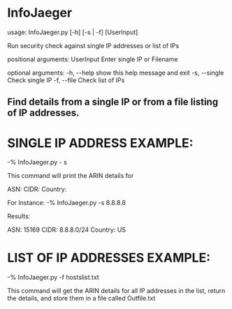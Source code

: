 # InfoJaeger
usage: InfoJaeger.py [-h] [-s | -f] [UserInput]

Run security check against single IP addresses or list of IPs

positional arguments:
  UserInput     Enter single IP or Filename

optional arguments:
  -h, --help    show this help message and exit
  -s, --single  Check single IP
  -f, --file    Check list of IPs


## Find details from a single IP or from a file listing of IP addresses.

# SINGLE IP ADDRESS EXAMPLE:
  -% InfoJaeger.py - s <ip-address>
  
This command will print the ARIN details for 

  ASN: <details-here>
  CIDR: <details-here>
  Country: <details-here>

For Instance:
  -% InfoJaeger.py -s 8.8.8.8

Results:

  ASN: 15169
  CIDR: 8.8.8.0/24
  Country: US

# LIST OF IP ADDRESSES EXAMPLE:
  -% InfoJaeger.py -f hostslist.txt
  
  This command will get the ARIN details for all IP addresses in the list, return the details, and store them in a file called Outfile.txt
